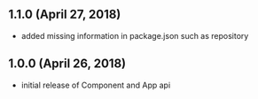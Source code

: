 ## 1.1.0 (April 27, 2018)
 * added missing information in package.json such as repository

## 1.0.0 (April 26, 2018)
 * initial release of Component and App api